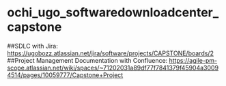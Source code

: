 ﻿# ochi_ugo_softwaredownloadcenter_capstone


##SDLC with Jira: https://ugobozz.atlassian.net/jira/software/projects/CAPSTONE/boards/2
##Project Management Documentation with Confluence: https://agile-pm-scope.atlassian.net/wiki/spaces/~71202031a89df77f7841379f45904a30094514/pages/10059777/Capstone+Project

